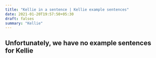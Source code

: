 ```yaml
---
title: "Kellie in a sentence | Kellie example sentences"
date: 2021-01-20T19:57:50+05:30
draft: falses
summary: "Kellie"
---
```

## Unfortunately, we have no example sentences for Kellie                 
